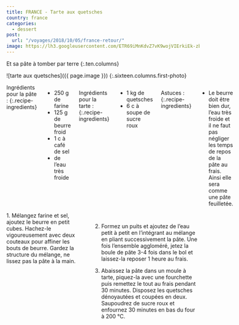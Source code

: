 ```yaml
---
title: FRANCE - Tarte aux quetsches
country: france
categories:
  - dessert
post:
  url: "/voyages/2018/10/05/france-retour/"
image: https://lh3.googleusercontent.com/ETR69iMnKdvZ7vK9wojVIErkiEk-zbnLDmLure72Z98_vlYBiQaMEFyd9b87z1Qs0WPleQpdlozhlyNhuUtWZuUHYHZWn_Iroaf7OEInbjsz9ctFDOzzkwbJFjjEKQhtw1bZTbdzyJEIBV5PNabqOfokA_cmIuvrC_Z3Xx6ww7Pbf_6gEnU4V_y-qlKidqxknu4QeTJq7Tc42qP_7dtFdu1LdcQT9Hw_Xx7zmJhZcpCNFDnTu12Lz7PzcqvTB-I_dzyTPFETJR8z9QJhuQkj08bm8lKDcbZEOma0kkYpAEZ_WWYqUnD71ySuu5ODX81nnKu78TyFV3cv47AVO6Ri3OtI0nyWc9-diKuzBrsCgkJne58kLzImyRVkyzsMFzcXV0Yl_CWvXL5QTbcXIsoLRPT6MACvs6kkHqqD7TXJK-zSRnKmppAUR0KVTfhxQ01yF5uVignAPIGU20dxgnUYbbmLOzb6JfMKyBpEAqkHybkPrQ5pUJ7bp6JbHZRnU6_uZ-wVkq3_eW4Hk250v4KMEUVSYSogjYBgFLjGrarCCmJGmVkqv2C7udu_QJBsKNPt-2yCDGQjlyl1OHmXZVki7s-UVg3xWRuKVCpBpDVlZ6EeKPxmxJfA68RAE1kgRxjY6iU3dN767JYsTUTwCrEPggWBAwYUKnDUZUNgnEnmiwDbf-E9FmBW_4niG6ZJ1SyfLAKzm0dahAv1L58h5HNOimD5=w900
---
```


Et sa pâte à tomber par terre
{:.ten.columns}
<!--fin extrait-->

![tarte aux quetsches]({{ page.image }})
{:.sixteen.columns.first-photo}

<div class="four columns" markdown="1">
Ingrédients pour la pâte :
{:.recipe-ingredients}

- 250 g de farine
- 125 g de beurre froid
- 1 c à café de sel
- de l’eau très froide

Ingrédients pour la tarte :
{:.recipe-ingredients}

- 1 kg de quetsches
- 6 c à soupe de sucre roux

Astuces :
{:.recipe-ingredients}

- Le beurre doit être bien dur, l’eau très froide et il ne faut pas négliger les temps de repos de la pâte au frais. Ainsi elle sera comme une pâte feuilletée.
</div>

<div class="ten columns" markdown="1">
1. Mélangez farine et sel, ajoutez le beurre en petit cubes. Hachez-le vigoureusement avec deux couteaux pour affiner les bouts de beurre. Gardez la structure du mélange, ne lissez pas la pâte à la main.

2. Formez un puits et ajoutez de l’eau petit à petit en l’intégrant au mélange en pliant successivement la pâte. Une fois l’ensemble aggloméré, jetez la boule de pâte 3-4 fois dans le bol et laissez-la reposer 1 heure au frais.

3. Abaissez la pâte dans un moule à tarte, piquez-la avec une fourchette puis remettez le tout au frais pendant 30 minutes. Disposez les quetsches dénoyautées et coupées en deux. Saupoudrez de sucre roux et enfournez 30 minutes en bas du four à 200 °C.
</div>
